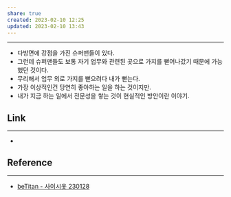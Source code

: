 ```yaml
---
share: true
created: 2023-02-10 12:25
updated: 2023-02-10 13:43
---
```


---
- 다방면에 강점을 가진 슈퍼맨들이 있다.
- 그런데 슈퍼맨들도 보통 자기 업무와 관련된 곳으로 가지를 뻗어나갔기 때문에 가능했던 것이다.
- 무리해서 업무 외로 가지를 뻗으려다 내가 뻗는다.
- 가장 이상적인건 당연히 좋아하는 일을 하는 것이지만.
- 내가 지금 하는 일에서 전문성을 쌓는 것이 현실적인 방안이란 이야기.





## Link
---
- 


## Reference
---
- [beTitan - 사이시옷 230128](https://betitan.org/entry/63-%EB%8B%A4%EC%96%91%ED%95%9C-%EB%8A%A5%EB%A0%A5%EC%9D%84-%EC%8C%93%EA%B3%A0-%EC%8B%B6%EB%8B%A4%EB%A9%B4-%EC%A7%80%EA%B8%88-%EB%82%B4%EA%B0%80-%ED%95%98%EA%B3%A0-%EC%9E%88%EB%8A%94-%EC%9D%BC%EC%9D%B4-%EC%A7%80%EB%A6%84%EA%B8%B8/)